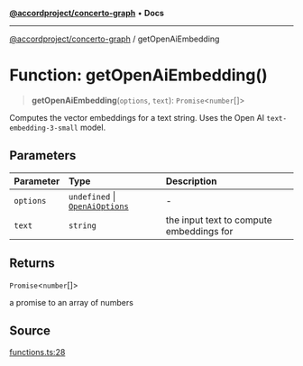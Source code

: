 [**@accordproject/concerto-graph**](../README.md) • **Docs**

***

[@accordproject/concerto-graph](../README.md) / getOpenAiEmbedding

# Function: getOpenAiEmbedding()

> **getOpenAiEmbedding**(`options`, `text`): `Promise`\<`number`[]\>

Computes the vector embeddings for a text string.
Uses the Open AI `text-embedding-3-small` model.

## Parameters

| Parameter | Type | Description |
| :------ | :------ | :------ |
| `options` | `undefined` \| [`OpenAiOptions`](../type-aliases/OpenAiOptions.md) | - |
| `text` | `string` | the input text to compute embeddings for |

## Returns

`Promise`\<`number`[]\>

a promise to an array of numbers

## Source

[functions.ts:28](https://github.com/accordproject/lab-concerto-graph/blob/3eb3c9ab7fe3c9ea43c73c34d265e10ae6cb03b0/src/functions.ts#L28)
